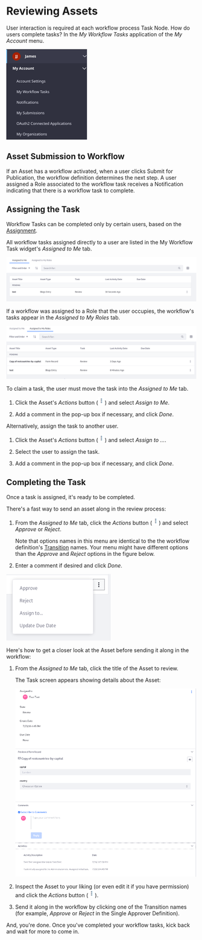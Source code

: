 # Reviewing Assets [](id=reviewing-assets)

User interaction is required at each workflow process Task Node. How do
users complete tasks? In the *My Workflow Tasks* application of the *My Account*
menu.

![Figure 1: Users manage workflow tasks from their My Workflow Tasks widget.](../../images/workflow-myworkflow-tasks-menu.png)

## Asset Submission to Workflow [](id=asset-submission-to-workflow)

If an Asset has a workflow activated, when a user clicks Submit for Publication,
the workflow definition determines the next step. A user assigned a Role
associated to the workflow task receives a Notification indicating that there is
a workflow task to complete.

## Assigning the Task [](id=assigning-the-task)

Workflow Tasks can be completed only by certain users, based on the 
[Assignment](/discover/portal/-/knowledge_base/7-1/workflow-task-nodes#assignments).

All workflow tasks assigned directly to a user are listed in the My Workflow
Task widget's *Assigned to Me* tab.

![Figure 2: The assets assigned to a user are listed in *Assigned to Me*.](../../images/workflow-assigned-to-me.png)

If a workflow was assigned to a Role that the user occupies, the workflow's
tasks appear in the *Assigned to My Roles* tab.

![Figure 3: The Assets assigned to Roles are listed in each associated user's *Assigned to My Roles* tab.](../../images/workflow-assigned-to-my-roles.png)

To claim a task, the user must move the task into the *Assigned to Me* tab.

1.  Click the Asset's *Actions* button
    (![Actions](../../images/icon-actions.png)) and select *Assign to Me*.

2.  Add a comment in the pop-up box if necessary, and click *Done*.

Alternatively, assign the task to another user.

1.  Click the Asset's *Actions* button
    (![Actions](../../images/icon-actions.png)) and select *Assign to ...*.

2.  Select the user to assign the task.

3.  Add a comment in the pop-up box if necessary, and click *Done*.

## Completing the Task [](id=completing-the-task)

Once a task is assigned, it's ready to be completed.

There's a fast way to send an asset along in the review process:

1.  From the *Assigned to Me* tab, click the *Actions* button
    (![Actions](../../images/icon-actions.png)) and select *Approve* or
    *Reject*.

    Note that options names in this menu are identical to the the workflow 
    definition's
    [Transition](/develop/tutorials/-/knowledge_base/7-1/workflow-definition-nodes)
    names. Your menu might have different options than the *Approve* and
    *Reject* options in the figure below.

2.  Enter a comment if desired and click *Done*.

![Figure 4: Complete Tasks right from the *Assigned to Me* list.](../../images/workflow-complete-task.png)

Here's how to get a closer look at the Asset before sending it along in the
workflow:

1.  From the *Assigned to Me* tab, click the title of the Asset to review.

    The Task screen appears showing details about the Asset:

    ![Figure 5: Inspect Assets before completing the Task.](../../images/workflow-task-review.png)

2.  Inspect the Asset to your liking (or even edit it if you have permission)
    and click the *Actions* button
    (![Actions](../../images/icon-actions.png)).

3.  Send it along in the workflow by clicking one of the Transition names (for
    example, *Approve* or *Reject* in the Single Approver Definition).

And, you're done. Once you've completed your workflow tasks, kick back and wait
for more to come in.
